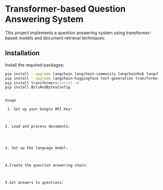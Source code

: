 # Transformer-based Question Answering System

This project implements a question answering system using transformer-based models and document retrieval techniques.

## Installation

Install the required packages:

```bash
pip install --upgrade langchain langchain-community langchainhub langchain-google-genai langchain-chroma bs4 faiss-cpu
pip install --upgrade langchain-huggingface text-generation transformers google-search-results numexpr langchainhub sentencepiece jinja2
pip install transformers[torch] -U
pip install BitsAndBytesConfig


Usage

 1. Set up your Google API Key:



2. Load and process documents:




3. Set up the language model:



4.Create the question answering chain:



5.Get answers to questions:


